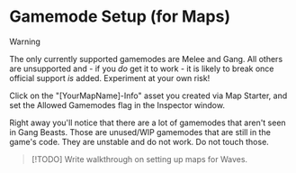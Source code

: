 # Gamemode Setup (for Maps)

> [!WARNING]
> The only currently supported gamemodes are Melee and Gang. All others are unsupported and - if you *do* get it to work - it is likely to break once official support *is* added. Experiment at your own risk!

Click on the "[YourMapName]-Info" asset you created via Map Starter, and set the Allowed Gamemodes flag in the Inspector window. 

Right away you'll notice that there are a lot of gamemodes that aren't seen in Gang Beasts. Those are unused/WIP gamemodes that are still in the game's code. They are unstable and do not work. Do not touch those.

> [!TODO]
> Write walkthrough on setting up maps for Waves.